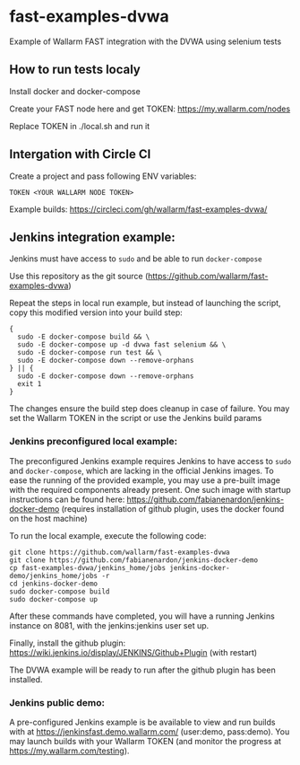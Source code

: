 # fast-examples-dvwa

Example of Wallarm FAST integration with the DVWA using selenium tests

## How to run tests localy

Install docker and docker-compose

Create your FAST node here and get TOKEN:
https://my.wallarm.com/nodes

Replace TOKEN in ./local.sh and run it

## Intergation with Circle CI

Create a project and pass following ENV variables:
```
TOKEN <YOUR WALLARM NODE TOKEN>
```

Example builds:
https://circleci.com/gh/wallarm/fast-examples-dvwa/

## Jenkins integration example:

Jenkins must have access to `sudo` and be able to run `docker-compose`

Use this repository as the git source (https://github.com/wallarm/fast-examples-dvwa)

Repeat the steps in local run example, but instead of launching the script, copy this modified version into your build step:

```
{
  sudo -E docker-compose build && \
  sudo -E docker-compose up -d dvwa fast selenium && \
  sudo -E docker-compose run test && \
  sudo -E docker-compose down --remove-orphans
} || {
  sudo -E docker-compose down --remove-orphans
  exit 1
}
```

The changes ensure the build step does cleanup in case of failure. You may set the Wallarm TOKEN in the script or use the Jenkins build params

### Jenkins preconfigured local example:

The preconfigured Jenkins example requires Jenkins to have access to `sudo` and `docker-compose`, which are lacking in the official Jenkins images. To ease the running of the provided example, you may use a pre-built image with the required components already present. One such image with startup instructions can be found here: https://github.com/fabianenardon/jenkins-docker-demo (requires installation of github plugin, uses the docker found on the host machine)

To run the local example, execute the following code:
```
git clone https://github.com/wallarm/fast-examples-dvwa
git clone https://github.com/fabianenardon/jenkins-docker-demo
cp fast-examples-dvwa/jenkins_home/jobs jenkins-docker-demo/jenkins_home/jobs -r
cd jenkins-docker-demo
sudo docker-compose build
sudo docker-compose up
```
After these commands have completed, you will have a running Jenkins instance on 8081, with the jenkins:jenkins user set up.

Finally, install the github plugin: https://wiki.jenkins.io/display/JENKINS/Github+Plugin (with restart)

The DVWA example will be ready to run after the github plugin has been installed.

### Jenkins public demo:

A pre-configured Jenkins example is be available to view and run builds with at https://jenkinsfast.demo.wallarm.com/ (user:demo, pass:demo). You may launch builds with your Wallarm TOKEN (and monitor the progress at https://my.wallarm.com/testing).
